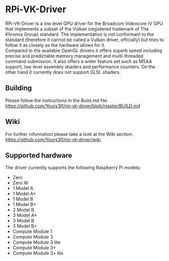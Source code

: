 # RPi-VK-Driver
RPi-VK-Driver is a low level GPU driver for the Broadcom Videocore IV GPU that implements a subset of the Vulkan (registered trademark of The Khronos Group) standard. The implementation is not conformant to the standard (therefore it cannot be called a Vulkan driver, officially) but tries to follow it as closely as the hardware allows for it.<br>
Compared to the available OpenGL drivers it offers superb speed including precise and predictable memory management and multi-threaded command submission. It also offers a wider feature set such as MSAA support, low level assembly shaders and performance counters.
On the other hand it currently does not support GLSL shaders.

## Building
Please follow the instructions in the Build.md file.
https://github.com/Yours3lf/rpi-vk-driver/blob/master/BUILD.md

## Wiki
For further information please take a look at the Wiki section:
https://github.com/Yours3lf/rpi-vk-driver/wiki

## Supported hardware
The driver currently supports the following Raspberry Pi models:
- Zero
- Zero W
- 1 Model A
- 1 Model A+
- 1 Model B
- 1 Model B+
- 2 Model B
- 3 Model A+
- 3 Model B
- 3 Model B+
- Compute Module 1
- Compute Module 3
- Compute Module 3 lite
- Compute Module 3+
- Compute Module 3+ lite

